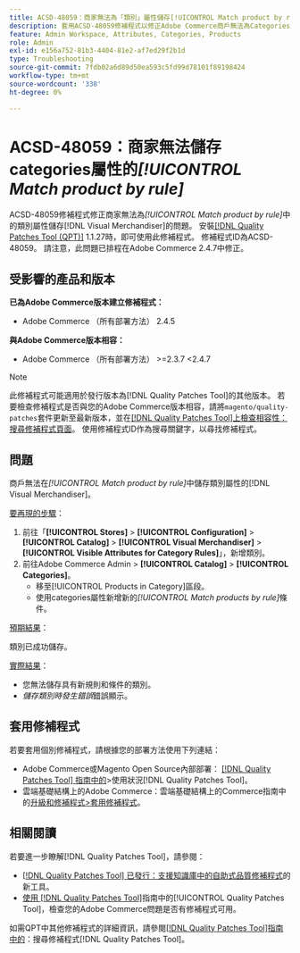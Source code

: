 ```yaml
---
title: ACSD-48059：商家無法為「類別」屬性儲存[!UICONTROL Match product by rule]。
description: 套用ACSD-48059修補程式以修正Adobe Commerce商戶無法為Categories屬性儲存[!UICONTROL Match product by rule]的問題。
feature: Admin Workspace, Attributes, Categories, Products
role: Admin
exl-id: e156a752-81b3-4404-81e2-af7ed29f2b1d
type: Troubleshooting
source-git-commit: 7fdb02a6d89d50ea593c5fd99d78101f89198424
workflow-type: tm+mt
source-wordcount: '338'
ht-degree: 0%

---
```


# ACSD-48059：商家無法儲存categories屬性的&#x200B;*[!UICONTROL Match product by rule]*

ACSD-48059修補程式修正商家無法為&#x200B;*[!UICONTROL Match product by rule]*&#x200B;中的類別屬性儲存[!DNL Visual Merchandiser]的問題。 安裝[[!DNL Quality Patches Tool (QPT)]](https://experienceleague.adobe.com/zh-hant/docs/commerce-operations/tools/quality-patches-tool/quality-patches-tool-to-self-serve-quality-patches) 1.1.27時，即可使用此修補程式。 修補程式ID為ACSD-48059。 請注意，此問題已排程在Adobe Commerce 2.4.7中修正。

## 受影響的產品和版本

**已為Adobe Commerce版本建立修補程式：**

* Adobe Commerce （所有部署方法） 2.4.5

**與Adobe Commerce版本相容：**

* Adobe Commerce （所有部署方法） >=2.3.7 &lt;2.4.7

>[!NOTE]
>
>此修補程式可能適用於發行版本為[!DNL Quality Patches Tool]的其他版本。 若要檢查修補程式是否與您的Adobe Commerce版本相容，請將`magento/quality-patches`套件更新至最新版本，並在[[!DNL Quality Patches Tool]上檢查相容性：搜尋修補程式頁面](https://experienceleague.adobe.com/tools/commerce-quality-patches/index.html?lang=zh-Hant)。 使用修補程式ID作為搜尋關鍵字，以尋找修補程式。

## 問題

商戶無法在&#x200B;*[!UICONTROL Match product by rule]*&#x200B;中儲存類別屬性的[!DNL Visual Merchandiser]。

<u>要再現的步驟</u>：

1. 前往「**[!UICONTROL Stores]** > **[!UICONTROL Configuration]** > **[!UICONTROL Catalog]** > **[!UICONTROL Visual Merchandiser]** > **[!UICONTROL Visible Attributes for Category Rules]**」，新增類別。
1. 前往Adobe Commerce Admin > **[!UICONTROL Catalog]** > **[!UICONTROL Categories]**。
   * 移至[!UICONTROL Products in Category]區段。
   * 使用categories屬性新增新的&#x200B;*[!UICONTROL Match products by rule]*&#x200B;條件。

<u>預期結果</u>：

類別已成功儲存。

<u>實際結果</u>：

* 您無法儲存具有新規則和條件的類別。
* *儲存類別時發生錯誤*&#x200B;錯誤顯示。

## 套用修補程式

若要套用個別修補程式，請根據您的部署方法使用下列連結：

* Adobe Commerce或Magento Open Source內部部署： [[!DNL Quality Patches Tool] 指南中的](/help/tools/quality-patches-tool/usage.md)>使用狀況[!DNL Quality Patches Tool]。
* 雲端基礎結構上的Adobe Commerce：雲端基礎結構上的Commerce指南中的[升級和修補程式>套用修補程式](https://experienceleague.adobe.com/docs/commerce-cloud-service/user-guide/develop/upgrade/apply-patches.html?lang=zh-Hant)。

## 相關閱讀

若要進一步瞭解[!DNL Quality Patches Tool]，請參閱：

* [[!DNL Quality Patches Tool] 已發行：支援知識庫中的自助式品質修補程式](https://experienceleague.adobe.com/zh-hant/docs/commerce-operations/tools/quality-patches-tool/quality-patches-tool-to-self-serve-quality-patches)的新工具。
* [使用 [!DNL Quality Patches Tool]](/help/tools/quality-patches-tool/patches-available-in-qpt/check-patch-for-magento-issue-with-magento-quality-patches.md)指南中的[!UICONTROL Quality Patches Tool]，檢查您的Adobe Commerce問題是否有修補程式可用。


如需QPT中其他修補程式的詳細資訊，請參閱[[!DNL Quality Patches Tool]指南中的](https://experienceleague.adobe.com/tools/commerce-quality-patches/index.html?lang=zh-Hant)：搜尋修補程式[!DNL Quality Patches Tool]。
